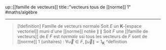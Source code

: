 up::[[famille de vecteurs]]
title::"vecteurs tous de [[norme]] 1"
#maths/algèbre

---

> [!definition] Famille de vecteurs normale
> Soit $E$ un $\mathbf{K}$-[espace vectoriel]] muni d'une [[norme]] notée $\|\;\|$
> Soit $F$ une [[famille de vecteurs]] de $E$
> $F$ est *normale* ssi tous les vecteurs de $F$ sont de [[norme]] 1 (unitaires) :
> $\forall \vec{u} \in F, \|\vec{u}\| = 1_{\mathbf{K}}$
^definition
